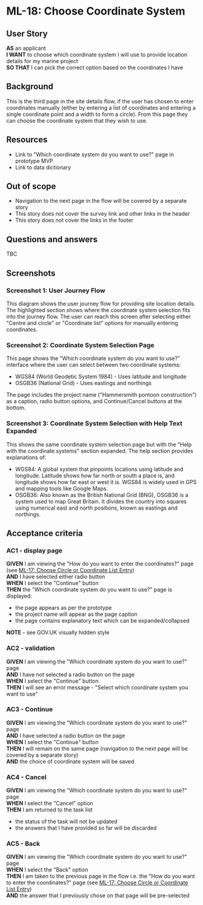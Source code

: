 # ML-18: Choose Coordinate System

## User Story

**AS** an applicant  
**I WANT** to choose which coordinate system I will use to provide location details for my marine project  
**SO THAT** I can pick the correct option based on the coordinates I have

## Background

This is the third page in the site details flow, if the user has chosen to enter coordinates manually (either by entering a list of coordinates and entering a single coordinate point and a width to form a circle). From this page they can choose the coordinate system that they wish to use.

## Resources

- Link to "Which coordinate system do you want to use?" page in prototype MVP
- Link to data dictionary

## Out of scope

- Navigation to the next page in the flow will be covered by a separate story
- This story does not cover the survey link and other links in the header
- This story does not cover the links in the footer

## Questions and answers

TBC

## Screenshots

### Screenshot 1: User Journey Flow

This diagram shows the user journey flow for providing site location details. The highlighted section shows where the coordinate system selection fits into the journey flow. The user can reach this screen after selecting either "Centre and circle" or "Coordinate list" options for manually entering coordinates.

### Screenshot 2: Coordinate System Selection Page

This page shows the "Which coordinate system do you want to use?" interface where the user can select between two coordinate systems:

- WGS84 (World Geodetic System 1984) - Uses latitude and longitude
- OSGB36 (National Grid) - Uses eastings and northings

The page includes the project name ("Hammersmith pontoon construction") as a caption, radio button options, and Continue/Cancel buttons at the bottom.

### Screenshot 3: Coordinate System Selection with Help Text Expanded

This shows the same coordinate system selection page but with the "Help with the coordinate systems" section expanded. The help section provides explanations of:

- WGS84: A global system that pinpoints locations using latitude and longitude. Latitude shows how far north or south a place is, and longitude shows how far east or west it is. WGS84 is widely used in GPS and mapping tools like Google Maps.
- OSGB36: Also known as the British National Grid (BNG), OSGB36 is a system used to map Great Britain. It divides the country into squares using numerical east and north positions, known as eastings and northings.

## Acceptance criteria

### AC1 - display page

**GIVEN** I am viewing the "How do you want to enter the coordinates?" page (see [ML-17: Choose Circle or Coordinate List Entry](./ML-17.choose.circle.or.coordinate.list.entry.md))  
**AND** I have selected either radio button  
**WHEN** I select the "Continue" button  
**THEN** the "Which coordinate system do you want to use?" page is displayed:

- the page appears as per the prototype
- the project name will appear as the page caption
- the page contains explanatory text which can be expanded/collapsed

**NOTE** - see GOV.UK visually hidden style

### AC2 - validation

**GIVEN** I am viewing the "Which coordinate system do you want to use?" page  
**AND** I have not selected a radio button on the page  
**WHEN** I select the "Continue" button  
**THEN** I will see an error message - "Select which coordinate system you want to use"

### AC3 - Continue

**GIVEN** I am viewing the "Which coordinate system do you want to use?" page  
**AND** I have selected a radio button on the page  
**WHEN** I select the "Continue" button  
**THEN** I will remain on the same page (navigation to the next page will be covered by a separate story)  
**AND** the choice of coordinate system will be saved

### AC4 - Cancel

**GIVEN** I am viewing the "Which coordinate system do you want to use?" page  
**WHEN** I select the "Cancel" option  
**THEN** I am returned to the task list

- the status of the task will not be updated
- the answers that I have provided so far will be discarded

### AC5 - Back

**GIVEN** I am viewing the "Which coordinate system do you want to use?" page  
**WHEN** I select the "Back" option  
**THEN** I am taken to the previous page in the flow i.e. the "How do you want to enter the coordinates?" page (see [ML-17: Choose Circle or Coordinate List Entry](./ML-17.choose.circle.or.coordinate.list.entry.md))  
**AND** the answer that I previously chose on that page will be pre-selected
